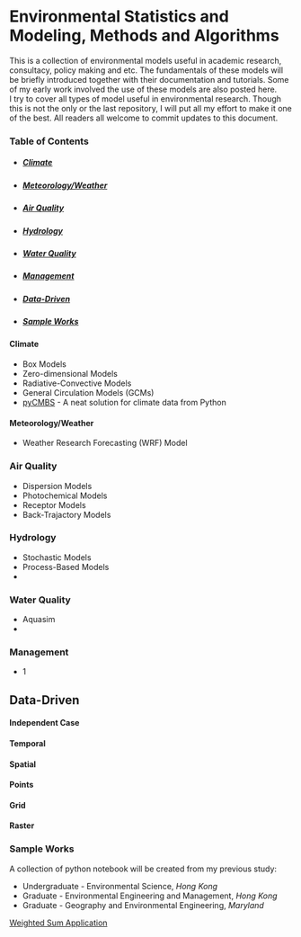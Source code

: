 # Environmental Statistics and Modeling, Methods and Algorithms
This is a collection of environmental models useful in academic research, consultacy, policy making and etc. The fundamentals of these models will be briefly introduced together with their documentation and tutorials. Some of my early work involved the use of these models are also posted here.  
I try to cover all types of model useful in environmental research. Though this is not the only or the last repository, I will put all my effort to make it one of the best. All readers all welcome to commit updates to this document. 

### Table of Contents
* ##### [Climate](#climate)
* ##### [Meteorology/Weather](#meteorology-weather)
* ##### [Air Quality](#air-quality)
* ##### [Hydrology](#hydrology)
* ##### [Water Quality](#water-quality)
* ##### [Management](#energy)
* ##### [Data-Driven](#data-driven)
* ##### [Sample Works](#sample-works)

#### Climate
* Box Models
* Zero-dimensional Models
* Radiative-Convective Models
* General Circulation Models (GCMs)
* [pyCMBS](https://github.com/pygeo/pycmbs) - A neat solution for climate data from Python

#### Meteorology/Weather
* Weather Research Forecasting (WRF) Model

### Air Quality  
* Dispersion Models
* Photochemical Models
* Receptor Models
* Back-Trajactory Models

### Hydrology
* Stochastic Models
* Process-Based Models
* 

### Water Quality
* Aquasim
* 

### Management
* 1

## Data-Driven
#### Independent Case

#### Temporal

#### Spatial

#### Points

#### Grid

#### Raster

### Sample Works
A collection of python notebook will be created from my previous study:
* Undergraduate - Environmental Science, _Hong Kong_
* Graduate - Environmental Engineering and Management, _Hong Kong_
* Graduate - Geography and Environmental Engineering, _Maryland_

[Weighted Sum Application](http://nbviewer.ipython.org/github/kairusann/envstat/blob/master/notebook/primer.ipynb)
